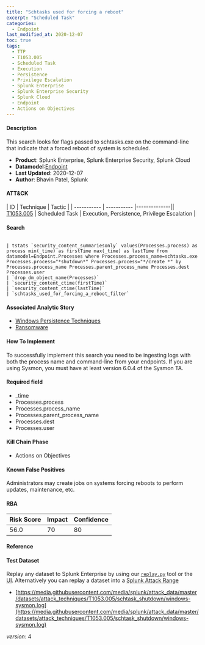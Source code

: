 ```yaml
---
title: "Schtasks used for forcing a reboot"
excerpt: "Scheduled Task"
categories:
  - Endpoint
last_modified_at: 2020-12-07
toc: true
tags:
  - TTP
  - T1053.005
  - Scheduled Task
  - Execution
  - Persistence
  - Privilege Escalation
  - Splunk Enterprise
  - Splunk Enterprise Security
  - Splunk Cloud
  - Endpoint
  - Actions on Objectives
---
```


#### Description

This search looks for flags passed to schtasks.exe on the command-line that indicate that a forced reboot of system is scheduled.

- **Product**: Splunk Enterprise, Splunk Enterprise Security, Splunk Cloud
- **Datamodel**:[Endpoint](https://docs.splunk.com/Documentation/CIM/latest/User/Endpoint)
- **Last Updated**: 2020-12-07
- **Author**: Bhavin Patel, Splunk


#### ATT&CK

| ID          | Technique   | Tactic       |
| ----------- | ----------- |--------------|| [T1053.005](https://attack.mitre.org/techniques/T1053/005/) | Scheduled Task | Execution, Persistence, Privilege Escalation |


#### Search

```

| tstats `security_content_summariesonly` values(Processes.process) as process min(_time) as firstTime max(_time) as lastTime from datamodel=Endpoint.Processes where Processes.process_name=schtasks.exe Processes.process="*shutdown*" Processes.process="*/create *" by Processes.process_name Processes.parent_process_name Processes.dest Processes.user 
| `drop_dm_object_name(Processes)` 
| `security_content_ctime(firstTime)` 
| `security_content_ctime(lastTime)` 
| `schtasks_used_for_forcing_a_reboot_filter`
```

#### Associated Analytic Story
* [Windows Persistence Techniques](_stories/windows_persistence_techniques)
* [Ransomware](_stories/ransomware)


#### How To Implement
To successfully implement this search you need to be ingesting logs with both the process name and command-line from your endpoints. If you are using Sysmon, you must have at least version 6.0.4 of the Sysmon TA.

#### Required field
* _time
* Processes.process
* Processes.process_name
* Processes.parent_process_name
* Processes.dest
* Processes.user


#### Kill Chain Phase
* Actions on Objectives


#### Known False Positives
Administrators may create jobs on systems forcing reboots to perform updates, maintenance, etc.



#### RBA

| Risk Score  | Impact      | Confidence   |
| ----------- | ----------- |--------------|
| 56.0 | 70 | 80 |



#### Reference


#### Test Dataset
Replay any dataset to Splunk Enterprise by using our [`replay.py`](https://github.com/splunk/attack_data#using-replaypy) tool or the [UI](https://github.com/splunk/attack_data#using-ui).
Alternatively you can replay a dataset into a [Splunk Attack Range](https://github.com/splunk/attack_range#replay-dumps-into-attack-range-splunk-server)

* [https://media.githubusercontent.com/media/splunk/attack_data/master/datasets/attack_techniques/T1053.005/schtask_shutdown/windows-sysmon.log](https://media.githubusercontent.com/media/splunk/attack_data/master/datasets/attack_techniques/T1053.005/schtask_shutdown/windows-sysmon.log)


_version_: 4
